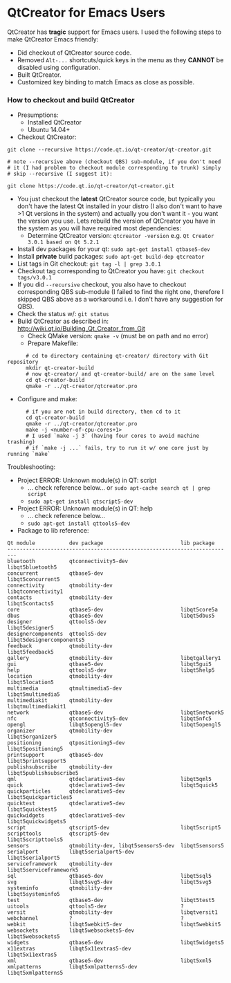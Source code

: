 # QtCreator for Emacs Users

QtCreator has **tragic** support for Emacs users. I used the following
steps to make QtCreator Emacs friendly:

* Did checkout of QtCreator source code.
* Removed `Alt-...` shortcuts/quick keys in the menu as they **CANNOT** 
  be disabled using configuration.
* Built QtCreator.
* Customized key binding to match Emacs as close as possible.



### How to checkout and build QtCreator

* Presumptions:
    * Installed QtCreator
	* Ubuntu 14.04+
* Checkout QtCreator:
```
git clone --recursive https://code.qt.io/qt-creator/qt-creator.git

# note --recursive above (checkout QBS) sub-module, if you don't need
# it (I had problem to checkout module corresponding to trunk) simply
# skip --recursive (I suggest it):

git clone https://code.qt.io/qt-creator/qt-creator.git
```
* You just checkout the **latest** QtCreator source code, but
  typically you don't have the latest Qt installed in your distro
  (I also don't want to have >1 Qt versions in the system) and actually
  you don't want it - you want the version you use. Lets rebuild
  the version of QtCreator you have in the system as you will have
  required most dependencies:
    * Determine QtCreator version: 
	  `qtcreator -version` 
	  e.g.
	  `Qt Creator 3.0.1 based on Qt 5.2.1`
* Install dev packages for your qt:
  `sudo apt-get install qtbase5-dev`
* Install **private** build packages:
  `sudo apt-get build-dep qtcreator`
* List tags in Git checkout:
  `git tag -l | grep 3.0.1`
* Checkout tag corresponding to QtCreator you have:
  `git checkout tags/v3.0.1`
* If you did `--recursive` checkout, you also have to checkout 
  corresponding QBS sub-module (I failed to find the right one, therefore 
  I skipped QBS above as a workaround i.e. I don't have any suggestion for QBS).
* Check the status w/:
  `git status`
* Build QtCreator as described in:
  http://wiki.qt.io/Building_Qt_Creator_from_Git
    * Check QMake version: `qmake -v` (must be on path and no error)
	* Prepare Makefile:
```	
	  # cd to directory containing qt-creator/ directory with Git repository
	  mkdir qt-creator-build
	  # now qt-creator/ and qt-creator-build/ are on the same level
	  cd qt-creator-build
	  qmake -r ../qt-creator/qtcreator.pro
```
* Configure and make:
```
      # if you are not in build directory, then cd to it
      cd qt-creator-build
      qmake -r ../qt-creator/qtcreator.pro
      make -j <number-of-cpu-cores+1>
	  # I used `make -j 3` (having four cores to avoid machine trashing) 
	  # if `make -j ...` fails, try to run it w/ one core just by running `make`
```

Troubleshooting:

* Project ERROR: Unknown module(s) in QT: script
    * ... check reference below... or `sudo apt-cache search qt | grep script`
	* `sudo apt-get install qtscript5-dev`
* Project ERROR: Unknown module(s) in QT: help
    * ... check reference below...
	* `sudo apt-get install qttools5-dev`
* Package to lib reference:
```
Qt module           dev package                         lib package
-------------------------------------------------------------------------
bluetooth           qtconnectivity5-dev                 libqt5bluetooth5
concurrent          qtbase5-dev                         libqt5concurrent5
connectivity        qtmobility-dev                      libqtconnectivity1
contacts            qtmobility-dev                      libqt5contacts5
core                qtbase5-dev                         libqt5core5a
dbus                qtbase5-dev                         libqt5dbus5
designer            qttools5-dev                        libqt5designer5
designercomponents  qttools5-dev                        libqt5designercomponents5
feedback            qtmobility-dev                      libqt5feedback5
gallery             qtmobility-dev                      libqtgallery1
gui                 qtbase5-dev                         libqt5gui5
help                qttools5-dev                        libqt5help5
location            qtmobility-dev                      libqt5location5
multimedia          qtmultimedia5-dev                   libqt5multimedia5
multimediakit       qtmobility-dev                      libqtmultimediakit1
network             qtbase5-dev                         libqt5network5
nfc                 qtconnectivity5-dev                 libqt5nfc5
opengl              libqt5opengl5-dev                   libqt5opengl5
organizer           qtmobility-dev                      libqt5organizer5
positioning         qtpositioning5-dev                  libqt5positioning5
printsupport        qtbase5-dev                         libqt5printsupport5
publishsubscribe    qtmobility-dev                      libqt5publishsubscribe5
qml                 qtdeclarative5-dev                  libqt5qml5
quick               qtdeclarative5-dev                  libqt5quick5
quickparticles      qtdeclarative5-dev                  libqt5quickparticles5
quicktest           qtdeclarative5-dev                  libqt5quicktest5
quickwidgets        qtdeclarative5-dev                  libqt5quickwidgets5
script              qtscript5-dev                       libqt5script5
scripttools         qtscript5-dev                       libqt5scripttools5
sensors             qtmobility-dev, libqt5sensors5-dev  libqt5sensors5
serialport          libqt5serialport5-dev               libqt5serialport5
serviceframework    qtmobility-dev                      libqt5serviceframework5
sql                 qtbase5-dev                         libqt5sql5
svg                 libqt5svg5-dev                      libqt5svg5
systeminfo          qtmobility-dev                      libqt5systeminfo5
test                qtbase5-dev                         libqt5test5
uitools             qttools5-dev                        ?
versit              qtmobility-dev                      libqtversit1
webchannel          ?                                   ?
webkit              libqt5webkit5-dev                   libqt5webkit5
websockets          libqt5websockets5-dev               libqt5websockets5
widgets             qtbase5-dev                         libqt5widgets5
x11extras           libqt5x11extras5-dev                libqt5x11extras5
xml                 qtbase5-dev                         libqt5xml5
xmlpatterns         libqt5xmlpatterns5-dev              libqt5xmlpatterns5
```
